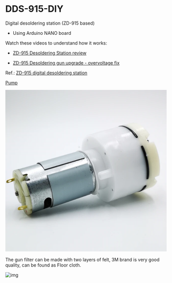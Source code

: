 # DDS-915-DIY
Digital desoldering station (ZD-915 based)
- Using Arduino NANO board

Watch these videos to understand how it works:

- [ZD-915 Desoldering Station review](https://www.youtube.com/watch?v=_Ar05rKqoEI)

- [ZD-915 Desoldering gun upgrade - overvoltage fix](https://www.youtube.com/watch?v=MPcmVaqe08Y)

Ref.: [ZD-915 digital desoldering station](https://eleshop.eu/desolderingstation-zd-915.html)

[Pump](https://www.aliexpress.com/item/32821282878.html)

![img](https://raw.githubusercontent.com/rtek1000/DDS-915-DIY/main/Hardware/Doc/pump.png)


The gun filter can be made with two layers of felt, 3M brand is very good quality, can be found as Floor cloth.

![img](https://upload.wikimedia.org/wikipedia/commons/1/1b/Colored_felt_cloth.jpg)
